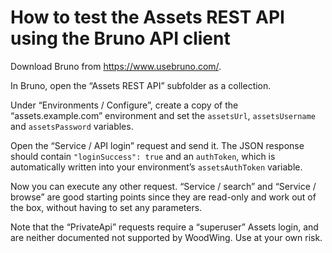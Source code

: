 # How to test the Assets REST API using the Bruno API client

Download Bruno from https://www.usebruno.com/.

In Bruno, open the “Assets REST API” subfolder as a collection.

Under “Environments / Configure”, create a copy of the “assets.example.com” environment and set the `assetsUrl`, 
`assetsUsername` and `assetsPassword` variables.

Open the “Service / API login” request and send it. The JSON response should contain `"loginSuccess": true` and 
an `authToken`, which is automatically written into your environment’s `assetsAuthToken` variable.

Now you can execute any other request. “Service / search” and “Service / browse” are good starting points since
they are read-only and work out of the box, without having to set any parameters.

Note that the “PrivateApi” requests require a “superuser” Assets login, and are neither documented not supported
by WoodWing. Use at your own risk.
